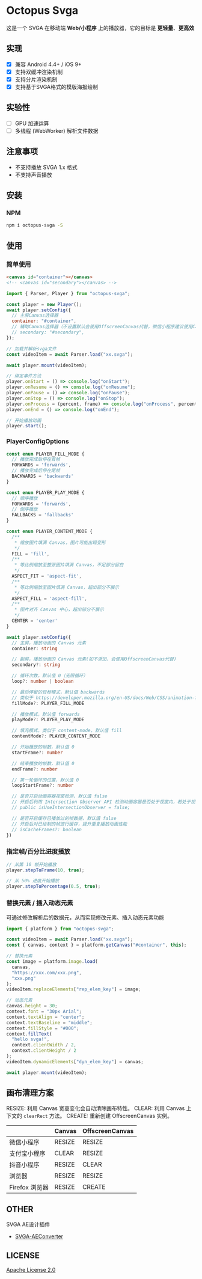 # Octopus Svga

这是一个 SVGA 在移动端 **Web/小程序** 上的播放器，它的目标是 **更轻量**、**更高效**

## 实现

- [x] 兼容 Android 4.4+ / iOS 9+
- [x] 支持双缓冲渲染机制
- [x] 支持分片渲染机制
- [x] 支持基于SVGA格式的模版海报绘制

## 实验性

- [ ] GPU 加速运算
- [ ] 多线程 (WebWorker) 解析文件数据

## 注意事项

- 不支持播放 SVGA 1.x 格式
- 不支持声音播放

## 安装

### NPM

```sh
npm i octopus-svga -S
```

## 使用

### 简单使用

```html
<canvas id="container"></canvas>
<!-- <canvas id="secondary"></canvas> -->
```

```js
import { Parser, Player } from "octopus-svga";

const player = new Player();
await player.setConfig({
  // 主屏Canvas选择器
  container: "#container",
  // 辅助Canvas选择器（不设置默认会使用OffscreenCanvas代替，微信小程序建议使用Canvas作为辅助渲染屏）
  // secondary: "#secondary",
});

// 加载并解析svga文件
const videoItem = await Parser.load("xx.svga");

await player.mount(videoItem);

// 绑定事件方法
player.onStart = () => console.log("onStart");
player.onResume = () => console.log("onResume");
player.onPause = () => console.log("onPause");
player.onStop = () => console.log("onStop");
player.onProcess = (percent, frame) => console.log("onProcess", percent, frame);
player.onEnd = () => console.log("onEnd");

// 开始播放动画
player.start();
```

### PlayerConfigOptions

```ts
const enum PLAYER_FILL_MODE {
  // 播放完成后停在首帧
  FORWARDS = 'forwards',
  // 播放完成后停在尾帧
  BACKWARDS = 'backwards'
}

const enum PLAYER_PLAY_MODE {
  // 顺序播放
  FORWARDS = 'forwards',
  // 倒序播放
  FALLBACKS = 'fallbacks'
}

const enum PLAYER_CONTENT_MODE {
  /**
   * 缩放图片填满 Canvas，图片可能出现变形
   */
  FILL = 'fill',
  /**
   * 等比例缩放至整张图片填满 Canvas，不足部分留白
   */
  ASPECT_FIT = 'aspect-fit',
  /**
   * 等比例缩放至图片填满 Canvas，超出部分不展示
   */
  ASPECT_FILL = 'aspect-fill',
  /**
   * 图片对齐 Canvas 中心，超出部分不展示
   */
  CENTER = 'center'
}

await player.setConfig({
  // 主屏，播放动画的 Canvas 元素
  container: string

  // 副屏，播放动画的 Canvas 元素(如不添加，会使用OffscreenCanvas代替)
  secondary?: string

  // 循环次数，默认值 0（无限循环）
  loop?: number | boolean

  // 最后停留的目标模式，默认值 backwards
  // 类似于 https://developer.mozilla.org/en-US/docs/Web/CSS/animation-fill-mode
  fillMode?: PLAYER_FILL_MODE

  // 播放模式，默认值 forwards
  playMode?: PLAYER_PLAY_MODE

  // 填充模式，类似于 content-mode，默认值 fill
  contentMode?: PLAYER_CONTENT_MODE

  // 开始播放的帧数，默认值 0
  startFrame?: number

  // 结束播放的帧数，默认值 0
  endFrame?: number

  // 第一轮循环的位置，默认值 0
  loopStartFrame?: number

  // 是否开启动画容器视窗检测，默认值 false
  // 开启后利用 Intersection Observer API 检测动画容器是否处于视窗内，若处于视窗外，停止描绘渲染帧避免造成资源消耗
  // public isUseIntersectionObserver = false;

  // 是否开启缓存已播放过的帧数据，默认值 false
  // 开启后对已绘制的帧进行缓存，提升重复播放动画性能
  // isCacheFrames?: boolean
})
```

### 指定帧/百分比进度播放

```js
// 从第 10 帧开始播放
player.stepToFrame(10, true);

// 从 50% 进度开始播放
player.stepToPercentage(0.5, true);
```

### 替换元素 / 插入动态元素

可通过修改解析后的数据元，从而实现修改元素、插入动态元素功能

```js
import { platform } from "octopus-svga";

const videoItem = await Parser.load("xx.svga");
const { canvas, context } = platform.getCanvas("#container", this);

// 替换元素
const image = platform.image.load(
  canvas,
  "https://xxx.com/xxx.png",
  "xxx.png"
);
videoItem.replaceElements["rep_elem_key"] = image;

// 动态元素
canvas.height = 30;
context.font = "30px Arial";
context.textAlign = "center";
context.textBaseline = "middle";
context.fillStyle = "#000";
context.fillText(
  "hello svga!",
  context.clientWidth / 2,
  context.clientHeight / 2
);
videoItem.dynamicElements["dyn_elem_key"] = canvas;

await player.mount(videoItem);
```

## 画布清理方案

RESIZE: 利用 Canvas 宽高变化会自动清除画布特性。
CLEAR: 利用 Canvas 上下文的 `clearRect` 方法。
CREATE: 重新创建 OffscreenCanvas 实例。

|                | Canvas | OffscreenCanvas |
| -------------- | ------ | --------------- |
| 微信小程序     | RESIZE | RESIZE          |
| 支付宝小程序   | CLEAR  | RESIZE          |
| 抖音小程序     | RESIZE | CLEAR           |
| 浏览器         | RESIZE | RESIZE          |
| Firefox 浏览器 | RESIZE | CREATE          |

<!-- ## 画布交换方案 -->

<!-- DRAW: 使用 `drawImage` 实现双缓存之间的数据交换。 -->
<!-- PUT: 使用 `putImageData` 实现双缓存之间的数据交换。 -->

<!-- |              | Canvas        | OffscreenCanvas | -->
<!-- | ------------ | ------------- | --------------- | -->
<!-- | 微信小程序   | DRAW          | PUT             | -->
<!-- | 支付宝小程序 | PUT(iOS)/DRAW | DRAW            | -->
<!-- | 抖音小程序   | PUT           | DRAW            | -->
<!-- | 浏览器       | DRAW          | DRAW            | -->

<!-- PS: **选择哪种数据交换方案是出于对当前平台支持的能力以及性能考量做出的决定。** -->

## OTHER

SVGA AE设计插件

- [SVGA-AEConverter](https://github.com/abcxo/SVGA-AEConverter)

## LICENSE

[Apache License 2.0](./LICENSE)
